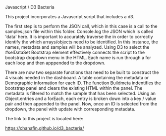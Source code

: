 Javascript / D3 Bacteria 

This project incorporates a Javascript script that includes a d3.

The first step is to perform the JSON call, which in this case is a call to the samples.json file within this folder. Console.log the JSON which is called 'data' here. It is important to accurately traverse the in order to correctly identify the which arrays/objects need to be identified. In this instance, the names, metadata and samples will be analyzed. Using D3 to select the #selDataSet Bootstrap element effectively connects the script to the bootstrap dropdown menu in the HTML. Each name is run through a for each loop and then apppended to the dropdown. 

 There are now two separate functions that need to be built to construct the 4 visuals needed in the dashboard. A table containing the metadata or Demographic information for each ID. The function Buildmeta indentifies the bootstrap panel and clears the existing HTML within the panel. The metadata is filtered to match the sample that has been selected. Using an Object.entries and a forEach, each entry is broken down into a key / value pair and then appended to the panel. Now, once an ID is selected from the dropdown, the panel with update with corresponding metadata.

 

The link to this project is located here: 

https://chanafin.github.io/d3_bacteria/

